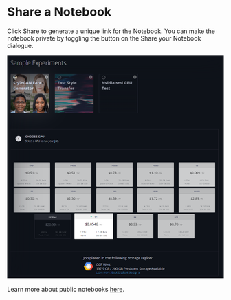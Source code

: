 # Share a Notebook

Click Share to generate a unique link for the Notebook.  You can make the notebook private by toggling the button on the Share your Notebook dialogue.

![](../../.gitbook/assets/image%20%2820%29.png)

Learn more about public notebooks [here](../public-notebooks.md). 

